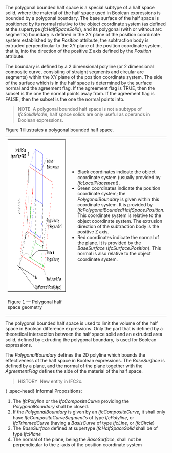 ﻿The polygonal bounded half space is a special subtype of a half space solid, where the material of the half space used in Boolean expressions is bounded by a polygonal boundary. The base surface of the half space is positioned by its normal relative to the object coordinate system (as defined at the supertype _IfcHalfSpaceSolid_),&nbsp;and its polygonal (with or without arc segments) boundary is defined in the XY plane of the position coordinate system established by the _Position_ attribute, the subtraction body is extruded perpendicular to the XY plane of the position coordinate system, that is, into the direction of the positive Z axis defined by the _Position_ attribute.

The boundary is defined by a 2 dimensional polyline (or 2 dimensional composite curve, consisting of straight segments and circular arc segments) within the XY plane of the position coordinate system. The side of the surface which is in the half space is determined by the surface normal and the agreement flag. If the agreement flag is TRUE, then the subset is the one the normal points away from. If the agreement flag is FALSE, then the subset is the one the normal points into.

> NOTE&nbsp; A polygonal bounded half space is not a subtype of _IfcSolidModel_, half space solids are only useful as operands in Boolean expressions.

Figure 1 illustrates a polygonal bounded half space.

<table border="0" cellpadding="2" cellspacing="2" summary="illustration">
<tr>
<td width="650"><img src="../../../../../../figures/ifcpolygonalboundedhalfspace-layout1.png" border="0" height="480" width="640" alt="polygonal bounded halfspace"></td>
<td>
<ul>
<li class="small">Black coordinates indicate the object coordinate system (usually provided by <em>IfcLocalPlacement</em>).</li>
<li class="small">Green coordinates indicate the position coordinate system; the <em>PolygonalBoundary</em> is given within this
coordinate system. It is provided by <em>IfcPolygonalBoundedHalfSpace.Position</em>. This coordinate system is relative
to the object coordinate system. The extrusion direction of the subtraction body is the positive Z axis.</li>
<li class="small">Red coordinates indicate the normal of the plane. It is provided by the <em>BaseSurface</em>
(<em>IfcSurface.Position</em>). This normal is also relative to the object coordinate system.</li>
</ul>
</td>
</tr>
<tr>
<td>
<p class="figure">Figure 1 &mdash; Polygonal half space geometry</p>
</td>
<td>&nbsp;</td>
</tr>
</table>

The polygonal bounded half space is used to limit the volume of the half space in Boolean difference expressions. Only the part that is defined by a theoretical intersection between the half space solid and an extruded area solid, defined by extruding the polygonal boundary, is used for Boolean expressions.

The _PolygonalBoundary_ defines the 2D polyline which bounds the effectiveness of the half space in Boolean expressions. The _BaseSurface_ is defined by a plane, and the normal of the plane together with the _AgreementFlag_ defines the side of the material of the half space.

> HISTORY&nbsp; New entity in IFC2x.

{ .spec-head}
Informal Propositions:

1. The _IfcPolyline_ or the _IfcCompositeCurve_ providing the _PolygonalBoundary_ shall be closed.
2. If the _PolygonalBoundary_ is given by an _IfcCompositeCurve_, it shall only have _IfcCompositeCurveSegment_'s of type _IfcPolyline_, or _IfcTrimmedCurve_ (having a _BasisCurve_ of type _IfcLine_, or _IfcCircle_)
3. The _BaseSurface_ defined at supertype _IfcHalfSpaceSolid_ shall be of type _IfcPlane_
4. The normal of the plane, being the _BaseSurface_, shall not be perpendicular to the z-axis of the position coordinate system
